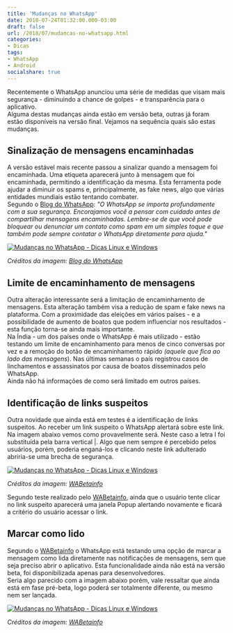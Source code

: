 ```yaml
---
title: 'Mudanças no WhatsApp'
date: 2018-07-24T01:32:00.000-03:00
draft: false
url: /2018/07/mudancas-no-whatsapp.html
categories:
- Dicas
tags: 
- WhatsApp
- Android
socialshare: true
---
```


Recentemente o WhatsApp anunciou uma série de medidas que visam mais segurança - diminuindo a chance de golpes - e transparência para o aplicativo.  
Alguma destas mudanças ainda estão em versão beta, outras já foram estão disponíveis na versão final. Vejamos na sequência quais são estas mudanças. 

<!--more-->

## Sinalização de mensagens encaminhadas

A versão estável mais recente passou a sinalizar quando a mensagem foi encaminhada. Uma etiqueta aparecerá junto à mensagem que foi encaminhada, permitindo a identificação da mesma. Esta ferramenta pode ajudar a diminuir os spams e, principalmente, as fake news, algo que várias entidades mundiais estão tentando combater.  
Segundo o [Blog do WhatsApp](https://blog.whatsapp.com/10000645/Sinalizando-Mensagens-Encaminhadas): _"O WhatsApp se importa profundamente com a sua segurança. Encorajamos você a pensar com cuidado antes de compartilhar mensagens encaminhadas. Lembre-se de que você pode bloquear ou denunciar um contato como spam em um simples toque e que também pode sempre contatar o WhatsApp diretamente para ajuda."_

  

[![Mudanças no WhatsApp - Dicas Linux e Windows](https://1.bp.blogspot.com/-YKkqRI8NsQA/W1aX9nTIIfI/AAAAAAAAItg/iTZ1FdiNNMEAzhpxXc8QR8u_7aXfwxVNgCLcBGAs/s1600/encaminhadas.png "Mudanças no WhatsApp - Dicas Linux e Windows")](https://1.bp.blogspot.com/-YKkqRI8NsQA/W1aX9nTIIfI/AAAAAAAAItg/iTZ1FdiNNMEAzhpxXc8QR8u_7aXfwxVNgCLcBGAs/s1600/encaminhadas.png)

_Créditos da imagem: [Blog do WhatsApp](https://blog.whatsapp.com/img/faq/pt_br/blog/64487031639686.jpeg)_

## Limite de encaminhamento de mensagens

Outra alteração interessante será a limitação de encaminhamento de mensagens. Esta alteração também visa a redução de spam e fake news na plataforma. Com a proximidade das eleições em vários países - e a possibilidade de aumento de boatos que podem influenciar nos resultados - esta função torna-se ainda mais importante.  
Na Índia - um dos países onde o WhatsApp é mais utilizado - estão testando um limite de encaminhamento para menos de cinco conversas por vez e a remoção do botão de encaminhamento rápido _(aquele que fica ao lado das mensagens_). Nas últimas semanas o país registrou casos de linchamentos e assassinatos por causa de boatos disseminados pelo WhatsApp.  
Ainda não há informações de como será limitado em outros países.

  

## Identificação de links suspeitos

Outra novidade que ainda está em testes é a identificação de links suspeitos. Ao receber um link suspeito o WhatsApp alertará sobre este link.  
Na imagem abaixo vemos como provavelmente será. Neste caso a letra I foi substituída pela barra vertical |. Algo que nem sempre é percebido pelos usuários, porém, poderia enganá-los e clicando neste link adulterado abriria-se uma brecha de segurança.

  

[![Mudanças no WhatsApp - Dicas Linux e Windows](https://1.bp.blogspot.com/-gKkC_vr7eyw/W1akfR2K98I/AAAAAAAAIts/wnbgdwjSatUBkCqrg9gcEL91RrxyjqGBgCLcBGAs/s400/suspeitas.png "Mudanças no WhatsApp - Dicas Linux e Windows")](https://1.bp.blogspot.com/-gKkC_vr7eyw/W1akfR2K98I/AAAAAAAAIts/wnbgdwjSatUBkCqrg9gcEL91RrxyjqGBgCLcBGAs/s1600/suspeitas.png)

_Créditos da imagem: [WABetainfo](https://wabetainfo.com/wp-content/uploads/2018/07/SuspiciousLink_ANDROID1.jpg)_

Segundo teste realizado pelo [WABetainfo](https://wabetainfo.com/), ainda que o usuário tente clicar no link suspeito aparecerá uma janela Popup alertando novamente e ficará a critério do usuário acessar o link.

  

## Marcar como lido

Segundo o [WABetainfo](https://wabetainfo.com/whatsapp-beta-for-android-2-18-214-whats-new/) o WhatsApp está testando uma opção de marcar a mensagem como lida diretamente nas notificações de mensagens, sem que seja preciso abrir o aplicativo. Esta funcionalidade ainda não está na versão beta, foi disponibilizada apenas para desenvolvedores.  
Seria algo parecido com a imagem abaixo porém, vale ressaltar que ainda está em fase pré-beta, logo poderá ser totalmente diferente, ou mesmo nem ser lançada.

  

[![Mudanças no WhatsApp - Dicas Linux e Windows](https://2.bp.blogspot.com/-xJrm3HeGXeo/W1ap-UierNI/AAAAAAAAIt4/3DnKdLodeBAx-q2CyUcLaPrArqzkd5gsgCLcBGAs/s400/marcar_como_lido.png "Mudanças no WhatsApp - Dicas Linux e Windows")](https://2.bp.blogspot.com/-xJrm3HeGXeo/W1ap-UierNI/AAAAAAAAIt4/3DnKdLodeBAx-q2CyUcLaPrArqzkd5gsgCLcBGAs/s1600/marcar_como_lido.png)

_Créditos da imagem: [WABetainfo](https://wabetainfo.com/wp-content/uploads/2018/07/WBI_MARKASREAD_ANDROID_F.jpg)_
